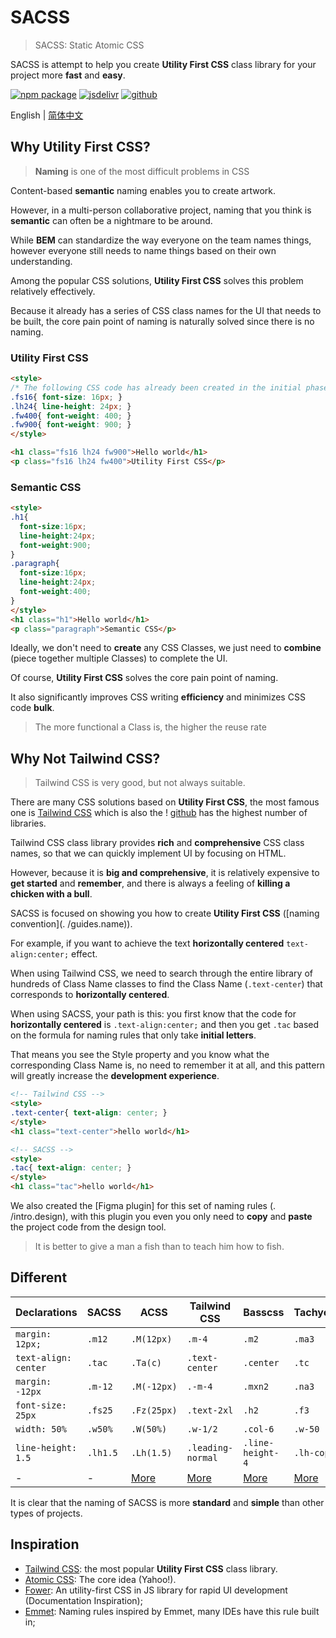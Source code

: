 # SACSS

> SACSS: Static Atomic CSS

SACSS is attempt to help you create **Utility First CSS** class library for your project more **fast** and **easy**.

[![npm package][npm-badge]][npm-url]
[![jsdelivr][jsdelivr-badge]][jsdelivr-url]
[![github][git-badge]][git-url]

[npm-badge]: https://img.shields.io/npm/v/sacss.svg
[npm-url]: https://www.npmjs.org/package/sacss
[npm-downloads]: https://img.shields.io/npm/dw/sacss
[git-url]: https://github.com/s-acss/sacss
[git-badge]: https://img.shields.io/github/stars/s-acss/sacss.svg?style=social
[jsdelivr-badge]: https://data.jsdelivr.com/v1/package/npm/sacss/badge
[jsdelivr-url]: https://www.jsdelivr.com/package/npm/sacss

English | [简体中文](./lang/zh.md)

## Why Utility First CSS?

> **Naming** is one of the most difficult problems in CSS

Content-based **semantic** naming enables you to create artwork.

However, in a multi-person collaborative project, naming that you think is **semantic** can often be a nightmare to be around.

While **BEM** can standardize the way everyone on the team names things, however everyone still needs to name things based on their own understanding.

Among the popular CSS solutions, **Utility First CSS** solves this problem relatively effectively.

Because it already has a series of CSS class names for the UI that needs to be built, the core pain point of naming is naturally solved since there is no naming.

### Utility First CSS

```html
<style>
/* The following CSS code has already been created in the initial phase, and only needs to be used in the development phase */
.fs16{ font-size: 16px; }
.lh24{ line-height: 24px; }
.fw400{ font-weight: 400; }
.fw900{ font-weight: 900; }
</style>

<h1 class="fs16 lh24 fw900">Hello world</h1>
<p class="fs16 lh24 fw400">Utility First CSS</p>
```

### Semantic CSS

```html
<style>
.h1{
  font-size:16px;
  line-height:24px;
  font-weight:900;
}
.paragraph{
  font-size:16px;
  line-height:24px;
  font-weight:400;
}
</style>
<h1 class="h1">Hello world</h1>
<p class="paragraph">Semantic CSS</p>
```

Ideally, we don't need to **create** any CSS Classes, we just need to **combine** (piece together multiple Classes) to complete the UI.

Of course, **Utility First CSS** solves the core pain point of naming.

It also significantly improves CSS writing **efficiency** and minimizes CSS code **bulk**.

> The more functional a Class is, the higher the reuse rate

## Why Not Tailwind CSS?

> Tailwind CSS is very good, but not always suitable.

There are many CSS solutions based on **Utility First CSS**, the most famous one is [Tailwind CSS](https://tailwindcss.com/) which is also the ! [github](https://img.shields.io/github/stars/tailwindlabs/tailwindcss.svg?style=social) has the highest number of libraries.

Tailwind CSS class library provides **rich** and **comprehensive** CSS class names, so that we can quickly implement UI by focusing on HTML.

However, because it is **big and comprehensive**, it is relatively expensive to **get started** and **remember**, and there is always a feeling of **killing a chicken with a bull**.

SACSS is focused on showing you how to create **Utility First CSS** ([naming convention](. /guides.name)).

For example, if you want to achieve the text **horizontally centered** `text-align:center;` effect.

When using Tailwind CSS, we need to search through the entire library of hundreds of Class Name classes to find the Class Name (`.text-center`) that corresponds to **horizontally centered**.

When using SACSS, your path is this: you first know that the code for **horizontally centered** is `.text-align:center;` and then you get `.tac` based on the formula for naming rules that only take **initial letters**.

That means you see the Style property and you know what the corresponding Class Name is, no need to remember it at all, and this pattern will greatly increase the **development experience**.

```html
<!-- Tailwind CSS -->
<style>
.text-center{ text-align: center; }
</style>
<h1 class="text-center">hello world</h1>

<!-- SACSS -->
<style>
.tac{ text-align: center; }
</style>
<h1 class="tac">hello world</h1>
```

We also created the [Figma plugin] for this set of naming rules (. /intro.design), with this plugin you even you only need to **copy** and **paste** the project code from the design tool.

> It is better to give a man a fish than to teach him how to fish.

## Different

| Declarations         | SACSS     | ACSS       | Tailwind CSS      | Basscss          | Tachyons   |
| -------------------- | -------- | ----------- | ----------------- | ---------------- | ---------- |
| `margin: 12px;`      | `.m12`   | `.M(12px)`  | `.m-4`            | `.m2`            | `.ma3`     |
| `text-align: center` | `.tac`   | `.Ta(c)`    | `.text-center`    | `.center`        | `.tc`      |
| `margin: -12px`      | `.m-12`  | `.M(-12px)` | `.-m-4`           | `.mxn2`          | `.na3`     |
| `font-size: 25px`    | `.fs25`  | `.Fz(25px)` | `.text-2xl`       | `.h2`            | `.f3`      |
| `width: 50%`         | `.w50%`  | `.W(50%)`   | `.w-1/2`          | `.col-6`         | `.w-50`    |
| `line-height: 1.5`   | `.lh1.5` | `.Lh(1.5)`  | `.leading-normal` | `.line-height-4` | `.lh-copy` |
| - | - | [More](https://acss.io/) | [More](https://tailwindcss.com/) |[More](https://basscss.com/) |[More](http://tachyons.io/) |

It is clear that the naming of SACSS is more **standard** and **simple** than other types of projects.

## Inspiration

- [Tailwind CSS](https://tailwindcss.com/): the most popular **Utility First CSS** class library.
- [Atomic CSS](https://acss.io/): The core idea (Yahoo!).
- [Fower](https://fower.vercel.app/): An utility-first CSS in JS library for rapid UI development (Documentation Inspiration);
- [Emmet](https://www.emmet.io/): Naming rules inspired by Emmet, many IDEs have this rule built in;
